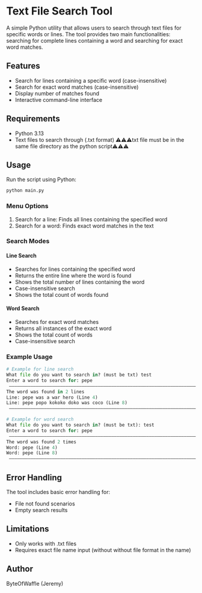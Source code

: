 # Text File Search Tool

A simple Python utility that allows users to search through text files for specific words or lines. The tool provides two main functionalities: searching for complete lines containing a word and searching for exact word matches.

## Features

- Search for lines containing a specific word (case-insensitive)
- Search for exact word matches (case-insensitive)
- Display number of matches found
- Interactive command-line interface

## Requirements

- Python 3.13
- Text files to search through (.txt format)
⚠️⚠️⚠️txt file must be in the same file directory as the python script⚠️⚠️⚠️


## Usage

Run the script using Python:

```bash
python main.py
```

### Menu Options

1. Search for a line: Finds all lines containing the specified word
2. Search for a word: Finds exact word matches in the text

### Search Modes

#### Line Search
- Searches for lines containing the specified word
- Returns the entire line where the word is found
- Shows the total number of lines containing the word
- Case-insensitive search
- Shows the total count of words found

#### Word Search
- Searches for exact word matches
- Returns all instances of the exact word
- Shows the total count of words
- Case-insensitive search

### Example Usage

```python
# Example for line search
What file do you want to search in? (must be txt) test
Enter a word to search for: pepe
 ————————————————————————————————————————————————————————————————————————————————————————————————————————————————————————
The word was found in 2 lines
Line: pepe was a war hero (Line 4)
Line: pepe popo kokoko doko was coco (Line 8)
 ————————————————————————————————————————————————————————————————————————————————————————————————————————————————————————

# Example for word search
What file do you want to search in? (must be txt): test
Enter a word to search for: pepe
 ————————————————————————————————————————————————————————————————————————————————————————————————————————————————————————
The word was found 2 times
Word: pepe (Line 4)
Word: pepe (Line 8)
 ————————————————————————————————————————————————————————————————————————————————————————————————————————————————————————
```



## Error Handling

The tool includes basic error handling for:
- File not found scenarios
- Empty search results

## Limitations

- Only works with .txt files
- Requires exact file name input (without without file format in the name)



## Author

ByteOfWaffle (Jeremy)


